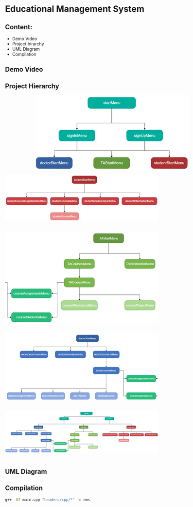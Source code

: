 # Educational Management System
 

## Content: 
- Demo Video
- Project hirarchy
- UML Diagram
- Compilation



## Demo Video


## Project Hierarchy 
<img src="assets/Picture1.png" style = "margin-left: 100px"/> 

![Picture 2](assets/Picture2.png)&nbsp;&nbsp;&nbsp;&nbsp;&nbsp;

![Picture 3](assets/Picture3.png)&nbsp;&nbsp;&nbsp;&nbsp;&nbsp;

![Picture 4](assets/Picture4.png)&nbsp;&nbsp;&nbsp;&nbsp;&nbsp;

![Picture 5](assets/Picture5.png)&nbsp;&nbsp;&nbsp;&nbsp;&nbsp;

## UML Diagram


## Compilation

```sh
g++ -O2 main.cpp "headers/cpp/*" -o ems
```
